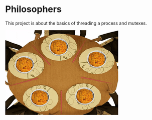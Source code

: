 # Philosophers

This project is about the basics of threading a process and mutexes.

![Philosophers.gif](Philosophers.gif)

